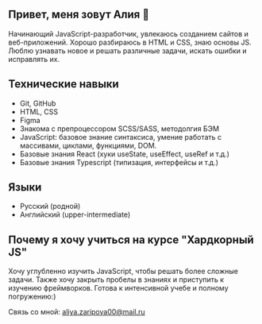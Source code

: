 ## Привет, меня зовут Алия 👋
Начинающий JavaScript-разработчик, увлекаюсь созданием сайтов и веб-приложений. Хорошо разбираюсь в HTML и CSS, знаю основы JS. Люблю узнавать новое и решать различные задачи, искать ошибки и исправлять их.

## Технические навыки
*   Git, GitHub
*   HTML, CSS
*   Figma
*   Знакома с препроцессором SCSS/SASS, методолгия БЭМ
*   JavaScript: базовое знание синтаксиса, умение работать с массивами, циклами, функциями, DOM.
*   Базовые знания React (хуки useState, useEffect, useRef и т.д.)
*   Базовые знания Typescript (типизация, интерфейсы и т.д.)

## Языки
* Русский (родной)
* Английский (upper-intermediate)

## Почему я хочу учиться на курсе "Хардкорный JS"
Хочу углубленно изучить JavaScript, чтобы решать более сложные задачи. Также хочу закрыть пробелы в знаниях и приступить к изучению фреймворков. Готова к интенсивной учебе и полному погружению:)

Связь со мной:  <a href='mailto:aliya.zaripova00@mail.ru'>aliya.zaripova00@mail.ru</a>
